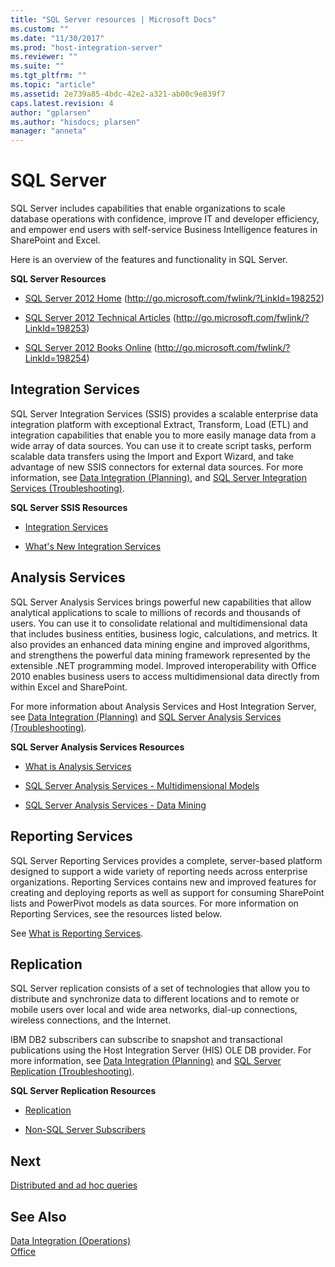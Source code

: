 ```yaml
---
title: "SQL Server resources | Microsoft Docs"
ms.custom: ""
ms.date: "11/30/2017"
ms.prod: "host-integration-server"
ms.reviewer: ""
ms.suite: ""
ms.tgt_pltfrm: ""
ms.topic: "article"
ms.assetid: 2e739a85-4bdc-42e2-a321-ab00c9e839f7
caps.latest.revision: 4
author: "gplarsen"
ms.author: "hisdocs; plarsen"
manager: "anneta"
---
```

# SQL Server
SQL Server includes capabilities that enable organizations to scale database operations with confidence, improve IT and developer efficiency, and empower end users with self-service Business Intelligence features in SharePoint and Excel.  
  
Here is an overview of the features and functionality in SQL Server.
  
 **SQL Server Resources**  
  
-   [SQL Server 2012 Home](http://go.microsoft.com/fwlink/?LinkId=198252) (http://go.microsoft.com/fwlink/?LinkId=198252)  
  
-   [SQL Server 2012 Technical Articles](http://go.microsoft.com/fwlink/?LinkId=198253) (http://go.microsoft.com/fwlink/?LinkId=198253)  
  
-   [SQL Server 2012 Books Online](http://go.microsoft.com/fwlink/?LinkId=198254) (http://go.microsoft.com/fwlink/?LinkId=198254)  

## Integration Services

SQL Server Integration Services (SSIS) provides a scalable enterprise data integration platform with exceptional Extract, Transform, Load (ETL) and integration capabilities that enable you to more easily manage data from a wide array of data sources. You can use it to create script tasks, perform scalable data transfers using the Import and Export Wizard, and take advantage of new SSIS connectors for external data sources. For more information, see [Data Integration (Planning)](./data-integration-planning-1.md), and [SQL Server Integration Services (Troubleshooting)](./sql-server-integration-services-troubleshooting-1.md).  
  
**SQL Server SSIS Resources**  
  
-   [Integration Services](https://docs.microsoft.com/sql/integration-services/sql-server-integration-services)  
  
-   [What's New Integration Services](http://go.microsoft.com/fwlink/?LinkId=198256)  

## Analysis Services
SQL Server Analysis Services brings powerful new capabilities that allow analytical applications to scale to millions of records and thousands of users. You can use it to consolidate relational and multidimensional data that includes business entities, business logic, calculations, and metrics. It also provides an enhanced data mining engine and improved algorithms, and strengthens the powerful data mining framework represented by the extensible .NET programming model. Improved interoperability with Office 2010 enables business users to access multidimensional data directly from within Excel and SharePoint.  
  
 For more information about Analysis Services and Host Integration Server, see [Data Integration (Planning)](./data-integration-planning-1.md) and [SQL Server Analysis Services (Troubleshooting)](./sql-server-analysis-services-troubleshooting-2.md).  
  
 **SQL Server Analysis Services Resources**  
  
-   [What is Analysis Services](https://docs.microsoft.com/sql/analysis-services/analysis-services)  
  
-   [SQL Server Analysis Services - Multidimensional Models](https://docs.microsoft.com/sql/analysis-services/multidimensional-models/multidimensional-models-ssas)  
  
-   [SQL Server Analysis Services - Data Mining](https://docs.microsoft.com/sql/analysis-services/data-mining/data-mining-ssas)  

## Reporting Services
SQL Server Reporting Services provides a complete, server-based platform designed to support a wide variety of reporting needs across enterprise organizations. Reporting Services contains new and improved features for creating and deploying reports as well as support for consuming SharePoint lists and PowerPivot models as data sources. For more information on Reporting Services, see the resources listed below.  
  
See [What is Reporting Services](https://docs.microsoft.com/sql/reporting-services/create-deploy-and-manage-mobile-and-paginated-reports).

## Replication
SQL Server replication consists of a set of technologies that allow you to distribute and synchronize data to different locations and to remote or mobile users over local and wide area networks, dial-up connections, wireless connections, and the Internet.  
  
IBM DB2 subscribers can subscribe to snapshot and transactional publications using the Host Integration Server (HIS) OLE DB provider. For more information, see [Data Integration (Planning)](./data-integration-planning-1.md) and [SQL Server Replication (Troubleshooting)](./sql-server-replication-troubleshooting-1.md).  
  
 **SQL Server Replication Resources**  
  
-   [Replication](https://docs.microsoft.com/sql/relational-databases/replication/sql-server-replication)
  
-   [Non-SQL Server Subscribers](https://docs.microsoft.com/sql/relational-databases/replication/non-sql/non-sql-server-subscribers)  

## Next
  
 [Distributed and ad hoc queries](../core/query-processor2.md)  
  
## See Also  
 [Data Integration (Operations)](./data-integration-operations-2.md)   
 [Office](../core/office2.md)